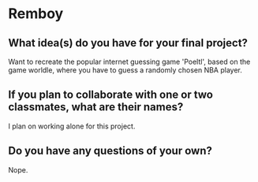 # Remboy

## What idea(s) do you have for your final project?
Want to recreate the popular internet guessing game 'Poeltl', based on the game worldle, where you have to guess a randomly chosen NBA player.
## If you plan to collaborate with one or two classmates, what are their names?
I plan on working alone for this project.
## Do you have any questions of your own?
Nope.
